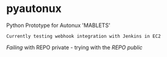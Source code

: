 # pyautonux
Python Prototype for Autonux 'MABLETS'

`Currently testing webhook integration with Jenkins in EC2`

*Failing* with REPO private - trying with the *REPO public*
